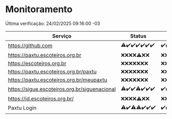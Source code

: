 # Monitoramento

Última verificação: 24/02/2025 09:16:00 -03

|Serviço|Status|Últimas 24h|
|---|---|---|
|https://github.com|<span title="2025-02-17: OK=22, Falhas=1">⚠️</span><span title="2025-02-18: OK=23">✔️</span><span title="2025-02-19: OK=23">✔️</span><span title="2025-02-20: OK=22">✔️</span><span title="2025-02-21: OK=23">✔️</span><span title="2025-02-22: OK=23">✔️</span><span title="2025-02-23: OK=12">✔️</span>|<span title="23/02/2025 10:12:00 -03 : 200">✔️</span><span title="23/02/2025 11:07:00 -03 : 200">✔️</span><span title="23/02/2025 12:07:00 -03 : 200">✔️</span><span title="23/02/2025 13:08:00 -03 : 200">✔️</span><span title="23/02/2025 14:06:00 -03 : 200">✔️</span><span title="23/02/2025 15:10:00 -03 : 200">✔️</span><span title="23/02/2025 16:05:00 -03 : 200">✔️</span><span title="23/02/2025 17:08:00 -03 : 200">✔️</span><span title="23/02/2025 18:06:00 -03 : 200">✔️</span><span title="23/02/2025 19:07:00 -03 : 200">✔️</span><span title="23/02/2025 20:07:00 -03 : 200">✔️</span><span title="23/02/2025 21:42:00 -03 : 200">✔️</span><span title="23/02/2025 23:14:00 -03 : 200">✔️</span><span title="24/02/2025 00:17:00 -03 : 200">✔️</span><span title="24/02/2025 01:10:00 -03 : 200">✔️</span><span title="24/02/2025 02:09:00 -03 : 200">✔️</span><span title="24/02/2025 03:13:00 -03 : 200">✔️</span><span title="24/02/2025 04:09:00 -03 : 200">✔️</span><span title="24/02/2025 05:12:00 -03 : 200">✔️</span><span title="24/02/2025 06:10:00 -03 : 200">✔️</span><span title="24/02/2025 07:09:00 -03 : 200">✔️</span><span title="24/02/2025 08:07:00 -03 : 200">✔️</span><span title="24/02/2025 09:16:00 -03 : 200">✔️</span>|
|https://paxtu.escoteiros.org.br|<span title="2025-02-17: Falhas=23">❌</span><span title="2025-02-18: Falhas=23">❌</span><span title="2025-02-19: Falhas=23">❌</span><span title="2025-02-20: Falhas=22">❌</span><span title="2025-02-21: OK=1, Falhas=22">⚠️</span><span title="2025-02-22: Falhas=23">❌</span><span title="2025-02-23: Falhas=12">❌</span>|<span title="23/02/2025 10:12:00 -03 : 403">❌</span><span title="23/02/2025 11:07:00 -03 : 403">❌</span><span title="23/02/2025 12:07:00 -03 : 403">❌</span><span title="23/02/2025 13:08:00 -03 : 403">❌</span><span title="23/02/2025 14:06:00 -03 : 403">❌</span><span title="23/02/2025 15:10:00 -03 : 403">❌</span><span title="23/02/2025 16:05:00 -03 : 403">❌</span><span title="23/02/2025 17:08:00 -03 : 403">❌</span><span title="23/02/2025 18:06:00 -03 : 403">❌</span><span title="23/02/2025 19:07:00 -03 : 403">❌</span><span title="23/02/2025 20:07:00 -03 : 403">❌</span><span title="23/02/2025 21:42:00 -03 : 403">❌</span><span title="23/02/2025 23:14:00 -03 : 403">❌</span><span title="24/02/2025 00:17:00 -03 : 403">❌</span><span title="24/02/2025 01:10:00 -03 : 403">❌</span><span title="24/02/2025 02:09:00 -03 : 403">❌</span><span title="24/02/2025 03:13:00 -03 : 403">❌</span><span title="24/02/2025 04:09:00 -03 : 403">❌</span><span title="24/02/2025 05:12:00 -03 : 403">❌</span><span title="24/02/2025 06:10:00 -03 : 403">❌</span><span title="24/02/2025 07:09:00 -03 : 403">❌</span><span title="24/02/2025 08:07:00 -03 : 403">❌</span><span title="24/02/2025 09:16:00 -03 : 403">❌</span>|
|https://escoteiros.org.br|<span title="2025-02-17: Falhas=23">❌</span><span title="2025-02-18: Falhas=23">❌</span><span title="2025-02-19: Falhas=23">❌</span><span title="2025-02-20: Falhas=22">❌</span><span title="2025-02-21: Falhas=23">❌</span><span title="2025-02-22: Falhas=23">❌</span><span title="2025-02-23: Falhas=12">❌</span>|<span title="23/02/2025 10:12:00 -03 : 403">❌</span><span title="23/02/2025 11:07:00 -03 : 403">❌</span><span title="23/02/2025 12:07:00 -03 : 403">❌</span><span title="23/02/2025 13:08:00 -03 : 403">❌</span><span title="23/02/2025 14:06:00 -03 : 403">❌</span><span title="23/02/2025 15:10:00 -03 : 403">❌</span><span title="23/02/2025 16:05:00 -03 : 403">❌</span><span title="23/02/2025 17:08:00 -03 : 403">❌</span><span title="23/02/2025 18:06:00 -03 : 403">❌</span><span title="23/02/2025 19:07:00 -03 : 403">❌</span><span title="23/02/2025 20:07:00 -03 : 403">❌</span><span title="23/02/2025 21:42:00 -03 : 403">❌</span><span title="23/02/2025 23:14:00 -03 : 403">❌</span><span title="24/02/2025 00:17:00 -03 : 403">❌</span><span title="24/02/2025 01:10:00 -03 : 403">❌</span><span title="24/02/2025 02:09:00 -03 : 403">❌</span><span title="24/02/2025 03:13:00 -03 : 403">❌</span><span title="24/02/2025 04:09:00 -03 : 403">❌</span><span title="24/02/2025 05:12:00 -03 : 403">❌</span><span title="24/02/2025 06:10:00 -03 : 403">❌</span><span title="24/02/2025 07:09:00 -03 : 403">❌</span><span title="24/02/2025 08:07:00 -03 : 403">❌</span><span title="24/02/2025 09:16:00 -03 : 403">❌</span>|
|https://paxtu.escoteiros.org.br/paxtu|<span title="2025-02-17: Falhas=23">❌</span><span title="2025-02-18: Falhas=23">❌</span><span title="2025-02-19: Falhas=23">❌</span><span title="2025-02-20: Falhas=22">❌</span><span title="2025-02-21: Falhas=23">❌</span><span title="2025-02-22: Falhas=23">❌</span><span title="2025-02-23: Falhas=12">❌</span>|<span title="23/02/2025 10:12:00 -03 : 403">❌</span><span title="23/02/2025 11:07:00 -03 : 403">❌</span><span title="23/02/2025 12:07:00 -03 : 403">❌</span><span title="23/02/2025 13:08:00 -03 : 403">❌</span><span title="23/02/2025 14:06:00 -03 : 403">❌</span><span title="23/02/2025 15:10:00 -03 : 403">❌</span><span title="23/02/2025 16:05:00 -03 : 403">❌</span><span title="23/02/2025 17:08:00 -03 : 403">❌</span><span title="23/02/2025 18:06:00 -03 : 403">❌</span><span title="23/02/2025 19:07:00 -03 : 403">❌</span><span title="23/02/2025 20:07:00 -03 : 403">❌</span><span title="23/02/2025 21:42:00 -03 : 403">❌</span><span title="23/02/2025 23:14:00 -03 : 403">❌</span><span title="24/02/2025 00:17:00 -03 : 403">❌</span><span title="24/02/2025 01:10:00 -03 : 403">❌</span><span title="24/02/2025 02:09:00 -03 : 403">❌</span><span title="24/02/2025 03:13:00 -03 : 403">❌</span><span title="24/02/2025 04:09:00 -03 : 403">❌</span><span title="24/02/2025 05:12:00 -03 : 403">❌</span><span title="24/02/2025 06:10:00 -03 : 403">❌</span><span title="24/02/2025 07:09:00 -03 : 403">❌</span><span title="24/02/2025 08:07:00 -03 : 403">❌</span><span title="24/02/2025 09:16:00 -03 : 403">❌</span>|
|https://paxtu.escoteiros.org.br/meupaxtu|<span title="2025-02-17: Falhas=23">❌</span><span title="2025-02-18: Falhas=23">❌</span><span title="2025-02-19: Falhas=23">❌</span><span title="2025-02-20: Falhas=22">❌</span><span title="2025-02-21: Falhas=23">❌</span><span title="2025-02-22: Falhas=23">❌</span><span title="2025-02-23: Falhas=12">❌</span>|<span title="23/02/2025 10:12:00 -03 : 403">❌</span><span title="23/02/2025 11:07:00 -03 : 403">❌</span><span title="23/02/2025 12:07:00 -03 : 403">❌</span><span title="23/02/2025 13:08:00 -03 : 403">❌</span><span title="23/02/2025 14:06:00 -03 : 403">❌</span><span title="23/02/2025 15:10:00 -03 : 403">❌</span><span title="23/02/2025 16:05:00 -03 : 403">❌</span><span title="23/02/2025 17:08:00 -03 : 403">❌</span><span title="23/02/2025 18:06:00 -03 : 403">❌</span><span title="23/02/2025 19:07:00 -03 : 403">❌</span><span title="23/02/2025 20:07:00 -03 : 403">❌</span><span title="23/02/2025 21:42:00 -03 : 403">❌</span><span title="23/02/2025 23:14:00 -03 : 403">❌</span><span title="24/02/2025 00:17:00 -03 : 403">❌</span><span title="24/02/2025 01:10:00 -03 : 403">❌</span><span title="24/02/2025 02:09:00 -03 : 403">❌</span><span title="24/02/2025 03:13:00 -03 : 403">❌</span><span title="24/02/2025 04:09:00 -03 : 403">❌</span><span title="24/02/2025 05:12:00 -03 : 403">❌</span><span title="24/02/2025 06:10:00 -03 : 403">❌</span><span title="24/02/2025 07:09:00 -03 : 403">❌</span><span title="24/02/2025 08:07:00 -03 : 403">❌</span><span title="24/02/2025 09:16:00 -03 : 403">❌</span>|
|https://sigue.escoteiros.org.br/siguenacional|<span title="2025-02-17: OK=22, Falhas=1">⚠️</span><span title="2025-02-18: OK=23">✔️</span><span title="2025-02-19: OK=23">✔️</span><span title="2025-02-20: OK=21, Falhas=1">⚠️</span><span title="2025-02-21: OK=23">✔️</span><span title="2025-02-22: OK=23">✔️</span><span title="2025-02-23: OK=12">✔️</span>|<span title="23/02/2025 10:12:00 -03 : 200">✔️</span><span title="23/02/2025 11:07:00 -03 : 200">✔️</span><span title="23/02/2025 12:07:00 -03 : 200">✔️</span><span title="23/02/2025 13:08:00 -03 : 200">✔️</span><span title="23/02/2025 14:06:00 -03 : 200">✔️</span><span title="23/02/2025 15:10:00 -03 : 200">✔️</span><span title="23/02/2025 16:05:00 -03 : 200">✔️</span><span title="23/02/2025 17:08:00 -03 : 200">✔️</span><span title="23/02/2025 18:06:00 -03 : 200">✔️</span><span title="23/02/2025 19:07:00 -03 : 200">✔️</span><span title="23/02/2025 20:07:00 -03 : 200">✔️</span><span title="23/02/2025 21:42:00 -03 : 200">✔️</span><span title="23/02/2025 23:14:00 -03 : 200">✔️</span><span title="24/02/2025 00:17:00 -03 : 200">✔️</span><span title="24/02/2025 01:10:00 -03 : 200">✔️</span><span title="24/02/2025 02:09:00 -03 : 200">✔️</span><span title="24/02/2025 03:13:00 -03 : 200">✔️</span><span title="24/02/2025 04:09:00 -03 : 200">✔️</span><span title="24/02/2025 05:12:00 -03 : 200">✔️</span><span title="24/02/2025 06:10:00 -03 : 200">✔️</span><span title="24/02/2025 07:09:00 -03 : 200">✔️</span><span title="24/02/2025 08:07:00 -03 : 200">✔️</span><span title="24/02/2025 09:16:00 -03 : 200">✔️</span>|
|https://id.escoteiros.org.br/|<span title="2025-02-17: Falhas=23">❌</span><span title="2025-02-18: Falhas=23">❌</span><span title="2025-02-19: Falhas=23">❌</span><span title="2025-02-20: Falhas=22">❌</span><span title="2025-02-21: OK=1, Falhas=22">⚠️</span><span title="2025-02-22: Falhas=23">❌</span><span title="2025-02-23: Falhas=12">❌</span>|<span title="23/02/2025 10:12:00 -03 : 403">❌</span><span title="23/02/2025 11:07:00 -03 : 403">❌</span><span title="23/02/2025 12:07:00 -03 : 403">❌</span><span title="23/02/2025 13:08:00 -03 : 403">❌</span><span title="23/02/2025 14:06:00 -03 : 403">❌</span><span title="23/02/2025 15:10:00 -03 : 403">❌</span><span title="23/02/2025 16:05:00 -03 : 403">❌</span><span title="23/02/2025 17:08:00 -03 : 403">❌</span><span title="23/02/2025 18:06:00 -03 : 403">❌</span><span title="23/02/2025 19:07:00 -03 : 403">❌</span><span title="23/02/2025 20:07:00 -03 : 403">❌</span><span title="23/02/2025 21:42:00 -03 : 403">❌</span><span title="23/02/2025 23:14:00 -03 : 403">❌</span><span title="24/02/2025 00:17:00 -03 : 403">❌</span><span title="24/02/2025 01:10:00 -03 : 403">❌</span><span title="24/02/2025 02:09:00 -03 : 403">❌</span><span title="24/02/2025 03:13:00 -03 : 403">❌</span><span title="24/02/2025 04:09:00 -03 : 403">❌</span><span title="24/02/2025 05:12:00 -03 : 403">❌</span><span title="24/02/2025 06:10:00 -03 : 403">❌</span><span title="24/02/2025 07:09:00 -03 : 403">❌</span><span title="24/02/2025 08:07:00 -03 : 403">❌</span><span title="24/02/2025 09:16:00 -03 : 403">❌</span>|
|Paxtu Login|<span title="2025-02-17: OK=22, Falhas=1">⚠️</span><span title="2025-02-18: OK=23">✔️</span><span title="2025-02-19: OK=22, Falhas=1">⚠️</span><span title="2025-02-20: OK=21, Falhas=1">⚠️</span><span title="2025-02-21: OK=23">✔️</span><span title="2025-02-22: OK=23">✔️</span><span title="2025-02-23: OK=12">✔️</span>|<span title="23/02/2025 10:12:00 -03 : 200">✔️</span><span title="23/02/2025 11:07:00 -03 : 200">✔️</span><span title="23/02/2025 12:07:00 -03 : 200">✔️</span><span title="23/02/2025 13:08:00 -03 : 200">✔️</span><span title="23/02/2025 14:06:00 -03 : 200">✔️</span><span title="23/02/2025 15:10:00 -03 : 200">✔️</span><span title="23/02/2025 16:05:00 -03 : 200">✔️</span><span title="23/02/2025 17:08:00 -03 : 200">✔️</span><span title="23/02/2025 18:07:00 -03 : 200">✔️</span><span title="23/02/2025 19:07:00 -03 : 200">✔️</span><span title="23/02/2025 20:07:00 -03 : 200">✔️</span><span title="23/02/2025 21:42:00 -03 : 200">✔️</span><span title="23/02/2025 23:14:00 -03 : 200">✔️</span><span title="24/02/2025 00:17:00 -03 : 200">✔️</span><span title="24/02/2025 01:10:00 -03 : 200">✔️</span><span title="24/02/2025 02:09:00 -03 : 200">✔️</span><span title="24/02/2025 03:13:00 -03 : 200">✔️</span><span title="24/02/2025 04:09:00 -03 : 200">✔️</span><span title="24/02/2025 05:12:00 -03 : 200">✔️</span><span title="24/02/2025 06:10:00 -03 : 200">✔️</span><span title="24/02/2025 07:09:00 -03 : 200">✔️</span><span title="24/02/2025 08:07:00 -03 : 200">✔️</span><span title="24/02/2025 09:16:00 -03 : 200">✔️</span>|
